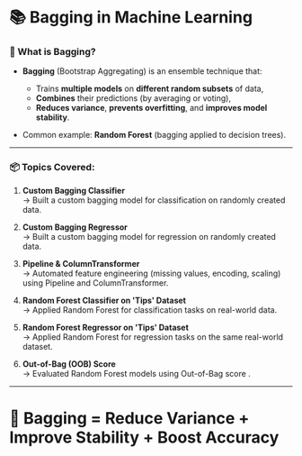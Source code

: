 # 📚 Bagging in Machine Learning

### 🚀 What is Bagging?
- **Bagging** (Bootstrap Aggregating) is an ensemble technique that:
  - Trains **multiple models** on **different random subsets** of data,
  - **Combines** their predictions (by averaging or voting),
  - **Reduces variance**, **prevents overfitting**, and **improves model stability**.

- Common example: **Random Forest** (bagging applied to decision trees).

---

### 📦 Topics Covered:

1. **Custom Bagging Classifier**  
   → Built a custom bagging model for classification on randomly created data.

2. **Custom Bagging Regressor**  
   → Built a custom bagging model for regression on randomly created data.

3. **Pipeline & ColumnTransformer**  
   → Automated feature engineering (missing values, encoding, scaling) using Pipeline and ColumnTransformer.

4. **Random Forest Classifier on 'Tips' Dataset**  
   → Applied Random Forest for classification tasks on real-world data.

5. **Random Forest Regressor on 'Tips' Dataset**  
   → Applied Random Forest for regression tasks on the same real-world dataset.

6. **Out-of-Bag (OOB) Score**  
   → Evaluated Random Forest models using Out-of-Bag score .

---

# 🌟 Bagging = **Reduce Variance + Improve Stability + Boost Accuracy**